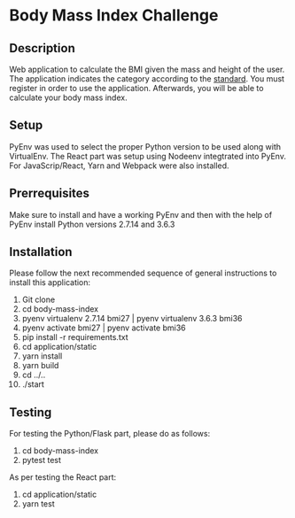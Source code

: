 # Body Mass Index Challenge

## Description
Web application to calculate the BMI given the mass and height of the user. The application indicates the category according to the [standard](http://en.wikipedia.org/wiki/Body_mass_index#Categories). You must register in order to use the application. Afterwards, you will be able to calculate your body mass index.

## Setup
PyEnv was used to select the proper Python version to be used along with
VirtualEnv. The React part was setup using Nodeenv integtrated into PyEnv.
For JavaScrip/React, Yarn and Webpack were also installed.

## Prerrequisites
Make sure to install and have a working PyEnv and then with the help of PyEnv
install Python versions 2.7.14 and 3.6.3

## Installation
Please follow the next recommended sequence of general instructions to install
this application:
1) Git clone
2) cd body-mass-index
3) pyenv virtualenv 2.7.14 bmi27 | pyenv virtualenv 3.6.3 bmi36
4) pyenv activate bmi27 | pyenv activate bmi36
5) pip install -r requirements.txt
6) cd application/static
7) yarn install
8) yarn build
9) cd ../..
10) ./start

## Testing
For testing the Python/Flask part, please do as follows:
1) cd body-mass-index
2) pytest test

As per testing the React part:
1) cd application/static
2) yarn test

